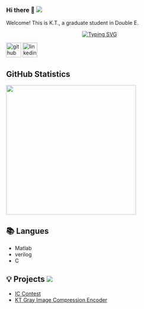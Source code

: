 ### Hi there 👋  ![](https://komarev.com/ghpvc/?username=KT0331)

Welcome! This is K.T., a graduate student in Double E.

<p align="center">
<a href="https://github.com/KT0331">
    <img src="https://readme-typing-svg.demolab.com?font=Fira+Code&size=25&duration=3000&pause=10&color=B1AEF7&background=FFFFFF00&center=true&multiline=true&width=1000&height=80&lines=Researcher+%7C+Master+Student;Electrical+Engineering+%7C+Analog+IC+Design+%7C+Digital+IC+Design" alt="Typing SVG" />  

  
[<img src='https://cdn.jsdelivr.net/npm/simple-icons@3.0.1/icons/github.svg' alt='github' height='40'>](https://github.com/KT0331)  [<img src='https://cdn.jsdelivr.net/npm/simple-icons@3.0.1/icons/linkedin.svg' alt='linkedin' height='40'>](https://www.linkedin.com/in/kuan-ting)  
  
<!-- GitHub Statistics -->

## GitHub Statistics  

<div >  
  
<img height="350px" src="https://github-readme-stats.vercel.app/api/top-langs/?username=KT0331&hide_border=true&show_icons=true&langs_count=6&icon_color=fff&bg_color=0,52fa5a,4dfcff,c64dff&theme=graywhite&theme=dracula"/>
  
  
## 📚 Langues  
  
- Matlab  
- verilog  
- C
  
## 💡 Projects  ![](https://img.shields.io/badge/Text_Editor-Sublime-9370DB)
- [IC Contest](https://github.com/KT0331/IC_Contest)
- [KT Gray Image Compression Encoder](https://github.com/KT0331/NCHU_2023_Spring_SOC_Lab/tree/main/Final%20Project)
